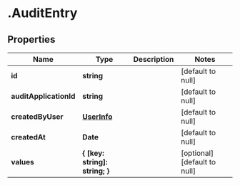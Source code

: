 # .AuditEntry

## Properties
Name | Type | Description | Notes
------------ | ------------- | ------------- | -------------
**id** | **string** |  | [default to null]
**auditApplicationId** | **string** |  | [default to null]
**createdByUser** | [**UserInfo**](UserInfo.md) |  | [default to null]
**createdAt** | **Date** |  | [default to null]
**values** | **{ [key: string]: string; }** |  | [optional] [default to null]


